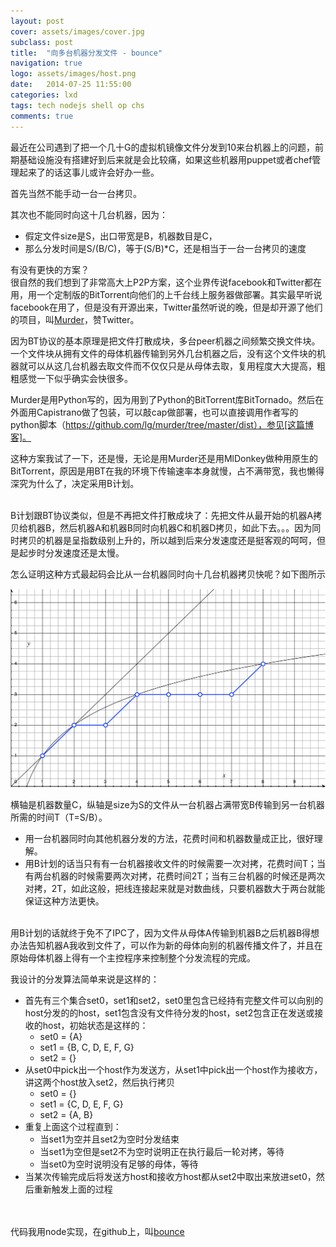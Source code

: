 ```yaml
---
layout: post
cover: assets/images/cover.jpg
subclass: post
title:  "向多台机器分发文件 - bounce"
navigation: true
logo: assets/images/host.png
date:   2014-07-25 11:55:00
categories: lxd
tags: tech nodejs shell op chs
comments: true
---
```


最近在公司遇到了把一个几十G的虚拟机镜像文件分发到10来台机器上的问题，前期基础设施没有搭建好到后来就是会比较痛，如果这些机器用puppet或者chef管理起来了的话这事儿或许会好办一些。

首先当然不能手动一台一台拷贝。

其次也不能同时向这十几台机器，因为：

  - 假定文件size是S，出口带宽是B，机器数目是C，
  - 那么分发时间是S/(B/C)，等于(S/B)\*C，还是相当于一台一台拷贝的速度

有没有更快的方案？
<br />
很自然的我们想到了非常高大上P2P方案，这个业界传说facebook和Twitter都在用，用一个定制版的BitTorrent向他们的上千台线上服务器做部署。其实最早听说facebook在用了，但是没有开源出来，Twitter虽然听说的晚，但是却开源了他们的项目，叫[Murder]，赞Twitter。

因为BT协议的基本原理是把文件打散成块，多台peer机器之间频繁交换文件块。一个文件块从拥有文件的母体机器传输到另外几台机器之后，没有这个文件块的机器就可以从这几台机器去取文件而不仅仅只是从母体去取，复用程度大大提高，粗粗感觉一下似乎确实会快很多。

Murder是用Python写的，因为用到了Python的BitTorrent库BitTornado。然后在外面用Capistrano做了包装，可以敲cap做部署，也可以直接调用作者写的python脚本（https://github.com/lg/murder/tree/master/dist），参见[这篇博客]。

这种方案我试了一下，还是慢，无论是用Murder还是用MlDonkey做种用原生的BitTorrent，原因是用BT在我的环境下传输速率本身就慢，占不满带宽，我也懒得深究为什么了，决定采用B计划。

<br />
B计划跟BT协议类似，但是不再把文件打散成块了：先把文件从最开始的机器A拷贝给机器B，然后机器A和机器B同时向机器C和机器D拷贝，如此下去。。。因为同时拷贝的机器是呈指数级别上升的，所以越到后来分发速度还是挺客观的呵呵，但是起步时分发速度还是太慢。

怎么证明这种方式最起码会比从一台机器同时向十几台机器拷贝快呢？如下图所示

![bounce is faster](/assets/images/bounce-is-faster-figure.png)

横轴是机器数量C，纵轴是size为S的文件从一台机器占满带宽B传输到另一台机器所需的时间T（T=S/B）。

  - 用一台机器同时向其他机器分发的方法，花费时间和机器数量成正比，很好理解。
  - 用B计划的话当只有有一台机器接收文件的时候需要一次对拷，花费时间T；当有两台机器的时候需要两次对拷，花费时间2T；当有三台机器的时候还是两次对拷，2T，如此这般，把线连接起来就是对数曲线，只要机器数大于两台就能保证这种方法更快。
  

<br />
用B计划的话就终于免不了IPC了，因为文件从母体A传输到机器B之后机器B得想办法告知机器A我收到文件了，可以作为新的母体向别的机器传播文件了，并且在原始母体机器上得有一个主控程序来控制整个分发流程的完成。

我设计的分发算法简单来说是这样的：

  - 首先有三个集合set0，set1和set2，set0里包含已经持有完整文件可以向别的host分发的的host，set1包含没有文件待分发的host，set2包含正在发送或接收的host，初始状态是这样的：
    - set0 = {A}
    - set1 = {B, C, D, E, F, G}
    - set2 = {}
  - 从set0中pick出一个host作为发送方，从set1中pick出一个host作为接收方，讲这两个host放入set2，然后执行拷贝
    - set0 = {}
    - set1 = {C, D, E, F, G}
    - set2 = {A, B}
  - 重复上面这个过程直到：
    - 当set1为空并且set2为空时分发结束
    - 当set1为空但是set2不为空时说明正在执行最后一轮对拷，等待
    - 当set0为空时说明没有足够的母体，等待
  - 当某次传输完成后将发送方host和接收方host都从set2中取出来放进set0，然后重新触发上面的过程

<br /><br />
代码我用node实现，在github上，叫[bounce]


[Murder]: https://github.com/lg/murder
[Murder intro video]: https://github.com/lg/murder
[这篇博客]: http://m114.org/twitter%E5%A6%82%E4%BD%95%E5%9C%A8%E6%95%B0%E5%8D%83%E5%8F%B0%E4%BC%BA%E6%9C%8D%E5%99%A8%E4%B8%8A%E5%BF%AB%E9%80%9F%E9%83%A8%E7%BD%B2%E7%A8%8B%E5%BA%8F%E8%BD%AC/
[bounce]: https://github.com/lxdcn/bounce

